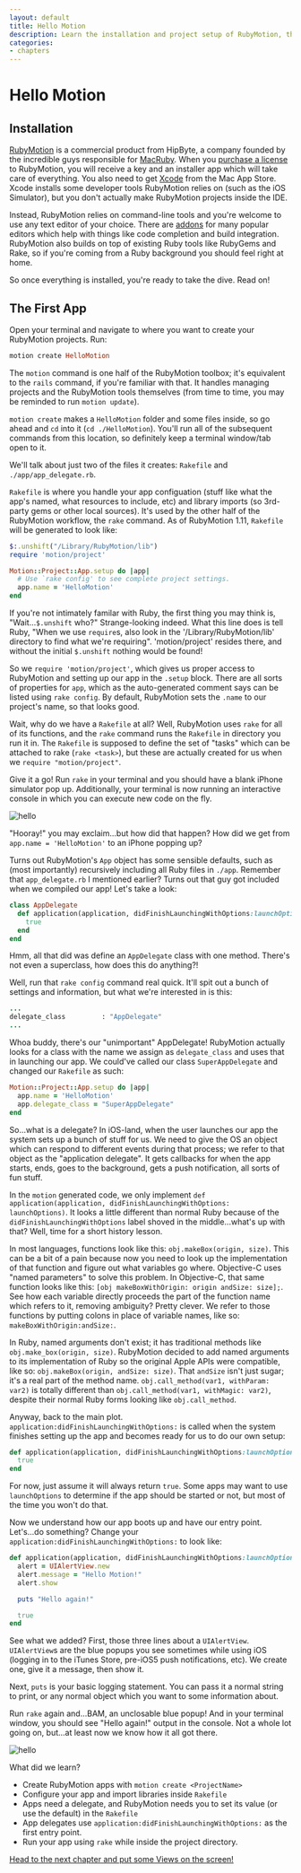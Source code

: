 ```yaml
---
layout: default
title: Hello Motion
description: Learn the installation and project setup of RubyMotion, then make your first iOS app
categories:
- chapters
---
```

# Hello Motion

## Installation

[RubyMotion][rm] is a commercial product from HipByte, a company founded by the incredible guys responsible for [MacRuby][macruby]. When you [purchase a license][buy] to RubyMotion, you will receive a key and an installer app which will take care of everything. You also need to get [Xcode][xcode] from the Mac App Store. Xcode installs some developer tools RubyMotion relies on (such as the iOS Simulator), but you don't actually make RubyMotion projects inside the IDE.

Instead, RubyMotion relies on command-line tools and you're welcome to use any text editor of your choice. There are [addons][packages] for many popular editors which help with things like code completion and build integration. RubyMotion also builds on top of existing Ruby tools like RubyGems and Rake, so if you're coming from a Ruby background you should feel right at home.

So once everything is installed, you're ready to take the dive. Read on!

## The First App

Open your terminal and navigate to where you want to create your RubyMotion projects. Run:

```ruby
motion create HelloMotion
```

The `motion` command is one half of the RubyMotion toolbox; it's equivalent to the `rails` command, if you're familiar with that. It handles managing projects and the RubyMotion tools themselves (from time to time, you may be reminded to run `motion update`).

`motion create` makes a `HelloMotion` folder and some files inside, so go ahead and `cd` into it (`cd ./HelloMotion`). You'll run all of the subsequent commands from this location, so definitely keep a terminal window/tab open to it.

We'll talk about just two of the files it creates: `Rakefile` and `./app/app_delegate.rb`.

`Rakefile` is where you handle your app configuation (stuff like what the app's named, what resources to include, etc) and library imports (so 3rd-party gems or other local sources). It's used by the other half of the RubyMotion workflow, the `rake` command. As of RubyMotion 1.11, `Rakefile` will be generated to look like:

```ruby
$:.unshift("/Library/RubyMotion/lib")
require 'motion/project'

Motion::Project::App.setup do |app|
  # Use `rake config' to see complete project settings.
  app.name = 'HelloMotion'
end
```

If you're not intimately familar with Ruby, the first thing you may think is, "Wait...`$.unshift` who?" Strange-looking indeed. What this line does is tell Ruby, "When we use `require`s, also look in the '/Library/RubyMotion/lib' directory to find what we're requiring". 'motion/project' resides there, and without the initial `$.unshift` nothing would be found!

So we `require 'motion/project'`, which gives us proper access to RubyMotion and setting up our app in the `.setup` block. There are all sorts of properties for `app`, which as the auto-generated comment says can be listed using `rake config`. By default, RubyMotion sets the `.name` to our project's name, so that looks good.

Wait, why do we have a `Rakefile` at all? Well, RubyMotion uses `rake` for all of its functions, and the `rake` command runs the `Rakefile` in directory you run it in. The `Rakefile` is supposed to define the set of "tasks" which can be attached to rake (`rake <task>`), but these are actually created for us when we `require "motion/project"`.

Give it a go! Run `rake` in your terminal and you should have a blank iPhone simulator pop up. Additionally, your terminal is now running an interactive console in which you can execute new code on the fly.

![hello](images/0.png)

"Hooray!" you may exclaim...but how did that happen? How did we get from `app.name = 'HelloMotion'` to an iPhone popping up?

Turns out RubyMotion's `App` object has some sensible defaults, such as (most importantly) recursively including all Ruby files in `./app`. Remember that `app_delegate.rb` I mentioned earlier? Turns out that guy got included when we compiled our app! Let's take a look:

```ruby
class AppDelegate
  def application(application, didFinishLaunchingWithOptions:launchOptions)
    true
  end
end
```

Hmm, all that did was define an `AppDelegate` class with one method. There's not even a superclass, how does this do anything?!

Well, run that `rake config` command real quick. It'll spit out a bunch of settings and information, but what we're interested in is this:

```ruby
...
delegate_class         : "AppDelegate"
...
```

Whoa buddy, there's our "unimportant" AppDelegate! RubyMotion actually looks for a class with the name we assign as `delegate_class` and uses that in launching our app. We could've called our class `SuperAppDelegate` and changed our `Rakefile` as such:

```ruby
Motion::Project::App.setup do |app|
  app.name = 'HelloMotion'
  app.delegate_class = "SuperAppDelegate"
end
```

So...what is a delegate? In iOS-land, when the user launches our app the system sets up a bunch of stuff for us. We need to give the OS an object which can respond to different events during that process; we refer to that object as the "application delegate". It gets callbacks for when the app starts, ends, goes to the background, gets a push notification, all sorts of fun stuff.

In the `motion` generated code, we only implement `def application(application, didFinishLaunchingWithOptions: launchOptions)`. It looks a little different than normal Ruby because of the `didFinishLaunchingWithOptions` label shoved in the middle...what's up with that? Well, time for a short history lesson.

In most languages, functions look like this: `obj.makeBox(origin, size)`. This can be a bit of a pain because now you need to look up the implementation of that function and figure out what variables go where. Objective-C uses "named parameters" to solve this problem. In Objective-C, that same function looks like this: `[obj makeBoxWithOrigin: origin andSize: size];`. See how each variable directly proceeds the part of the function name which refers to it, removing ambiguity? Pretty clever. We refer to those functions by putting colons in place of variable names, like so: `makeBoxWithOrigin:andSize:`.

In Ruby, named arguments don't exist; it has traditional methods like `obj.make_box(origin, size)`. RubyMotion decided to add named arguments to its implementation of Ruby so the original Apple APIs were compatible, like so: `obj.makeBox(origin, andSize: size)`. That `andSize` isn't just sugar; it's a real part of the method name. `obj.call_method(var1, withParam: var2)` is totally different than `obj.call_method(var1, withMagic: var2)`, despite their normal Ruby forms looking like `obj.call_method`.

Anyway, back to the main plot. `application:didFinishLaunchingWithOptions:` is called when the system finishes setting up the app and becomes ready for us to do our own setup:

```ruby
def application(application, didFinishLaunchingWithOptions:launchOptions)
  true
end
```

For now, just assume it will always return `true`. Some apps may want to use `launchOptions` to determine if the app should be started or not, but most of the time you won't do that.

Now we understand how our app boots up and have our entry point. Let's...do something? Change your `application:didFinishLaunchingWithOptions:` to look like:

```ruby
def application(application, didFinishLaunchingWithOptions:launchOptions)
  alert = UIAlertView.new
  alert.message = "Hello Motion!"
  alert.show

  puts "Hello again!"

  true
end
```

See what we added? First, those three lines about a `UIAlertView`. `UIAlertView`s are the blue popups you see sometimes while using iOS (logging in to the iTunes Store, pre-iOS5 push notifications, etc). We create one, give it a message, then show it.

Next, `puts` is your basic logging statement. You can pass it a normal string to print, or any normal object which you want to some information about.

Run `rake` again and...BAM, an unclosable blue popup! And in your terminal window, you should see "Hello again!" output in the console. Not a whole lot going on, but...at least now we know how it all got there.

![hello](images/1.png)

What did we learn?

- Create RubyMotion apps with `motion create <ProjectName>`
- Configure your app and import libraries inside `Rakefile`
- Apps need a delegate, and RubyMotion needs you to set its value (or use the default) in the `Rakefile`
- App delegates use `application:didFinishLaunchingWithOptions:` as the first entry point.
- Run your app using `rake` while inside the project directory.

[Head to the next chapter and put some Views on the screen!](/2-views)

[rm]: http://www.rubymotion.com/

[macruby]: http://macruby.org/

[xcode]: http://itunes.apple.com/us/app/xcode/id497799835?mt=12

[buy]: http://sites.fastspring.com/hipbyte/product/rubymotion

[packages]: http://www.rubymotion.com/developer-center/articles/editors/